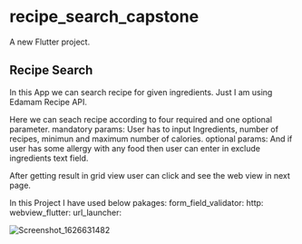 # recipe_search_capstone

A new Flutter project.

## Recipe Search

In this App we can search recipe for given ingredients. 
Just I am using Edamam Recipe API.

Here we can seach recipe according to four required and one optional parameter.
mandatory params:
User has to input Ingredients, number of recipes, minimun and maximum number of calories. 
optional params:
And if user has some allergy with any food then user can enter in exclude ingredients text field.

After getting result in grid view user can click and see the web view in next page.

In this Project I have used below pakages:
  form_field_validator:
  http:
  webview_flutter:
  url_launcher:
  
 ![Screenshot_1626631482](https://user-images.githubusercontent.com/47002534/126077865-230116aa-1483-46d3-bd6a-7c4b2d0e06b2.png)

